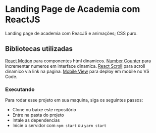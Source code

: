 # Landing Page de Academia com ReactJS
Landing page de academia com ReacJS e animações; CSS puro.

## Bibliotecas utilizadas
[React Motion](https://www.npmjs.com/package/framer-motion) para componentes html dinamicos.
[Number Counter](https://www.npmjs.com/package/number-counter) para incrementar numeros em interface dinamica.
[React Scroll](https://www.npmjs.com/package/react-scroll) para scroll dinamico via link na pagina.
[Mobile View](https://marketplace.visualstudio.com/items?itemName=cirlorm.mobileview) para deploy em mobile no VS Code.



### Executando
Para rodar esse projeto em sua maquina, siga os seguintes passos:
  - Clone ou baixe este repositório
  - Entre na pasta do projeto
  - Intale as dependencias
  - Inicie o servidor com `npm start` ou `yarn start`

